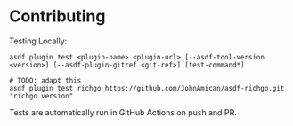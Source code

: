 # Contributing

Testing Locally:

```shell
asdf plugin test <plugin-name> <plugin-url> [--asdf-tool-version <version>] [--asdf-plugin-gitref <git-ref>] [test-command*]

# TODO: adapt this
asdf plugin test richgo https://github.com/JohnAmican/asdf-richgo.git "richgo version"
```

Tests are automatically run in GitHub Actions on push and PR.
